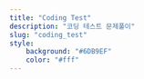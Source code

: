 ```yaml
---
title: "Coding Test"
description: "코딩 테스트 문제풀이"
slug: "coding_test"
style:
    background: "#6DB9EF"
    color: "#fff"
---
```

